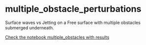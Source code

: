 # multiple_obstacle_perturbations
 Surface waves vs Jetting on a Free surface with multiple obstacles submerged underneath.


[Check the notebook multiple_obstacles with results ](https://github.com/rgmartin/Multiple-Obstacle-Superposer/blob/main/multiple_obstacle.ipynb)

